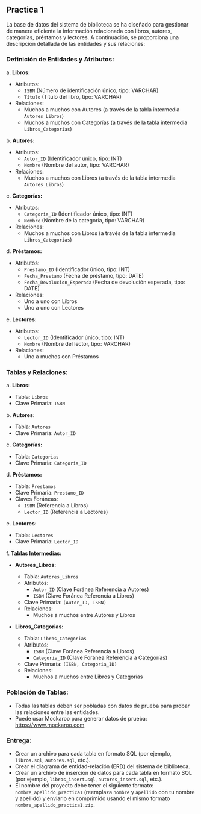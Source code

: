 ## Practica 1
La base de datos del sistema de biblioteca se ha diseñado para gestionar de manera eficiente la información relacionada con libros, autores, categorías, préstamos y lectores. A continuación, se proporciona una descripción detallada de las entidades y sus relaciones:
### Definición de Entidades y Atributos:
a. **Libros:**
   - Atributos:
      - `ISBN` (Número de identificación único, tipo: VARCHAR)
      - `Título` (Título del libro, tipo: VARCHAR)
   - Relaciones:
      - Muchos a muchos con Autores (a través de la tabla intermedia `Autores_Libros`)
      - Muchos a muchos con Categorías (a través de la tabla intermedia `Libros_Categorias`)

b. **Autores:**
   - Atributos:
      - `Autor_ID` (Identificador único, tipo: INT)
      - `Nombre` (Nombre del autor, tipo: VARCHAR)
   - Relaciones:
      - Muchos a muchos con Libros (a través de la tabla intermedia `Autores_Libros`)

c. **Categorías:**
   - Atributos:
      - `Categoria_ID` (Identificador único, tipo: INT)
      - `Nombre` (Nombre de la categoría, tipo: VARCHAR)
   - Relaciones:
      - Muchos a muchos con Libros (a través de la tabla intermedia `Libros_Categorias`)

d. **Préstamos:**
   - Atributos:
      - `Prestamo_ID` (Identificador único, tipo: INT)
      - `Fecha_Prestamo` (Fecha de préstamo, tipo: DATE)
      - `Fecha_Devolucion_Esperada` (Fecha de devolución esperada, tipo: DATE)
   - Relaciones:
      - Uno a uno con Libros
      - Uno a uno con Lectores

e. **Lectores:**
   - Atributos:
      - `Lector_ID` (Identificador único, tipo: INT)
      - `Nombre` (Nombre del lector, tipo: VARCHAR)
   - Relaciones:
      - Uno a muchos con Préstamos

### Tablas y Relaciones:

a. **Libros:**
   - Tabla: `Libros`
   - Clave Primaria: `ISBN`

b. **Autores:**
   - Tabla: `Autores`
   - Clave Primaria: `Autor_ID`

c. **Categorías:**
   - Tabla: `Categorias`
   - Clave Primaria: `Categoria_ID`

d. **Préstamos:**
   - Tabla: `Prestamos`
   - Clave Primaria: `Prestamo_ID`
   - Claves Foráneas:
      - `ISBN` (Referencia a Libros)
      - `Lector_ID` (Referencia a Lectores)

e. **Lectores:**
   - Tabla: `Lectores`
   - Clave Primaria: `Lector_ID`

f. **Tablas Intermedias:**

   - **Autores_Libros:**
      - Tabla: `Autores_Libros`
      - Atributos:
         - `Autor_ID` (Clave Foránea Referencia a Autores)
         - `ISBN` (Clave Foránea Referencia a Libros)
      - Clave Primaria: `(Autor_ID, ISBN)`
      - Relaciones:
         - Muchos a muchos entre Autores y Libros

   - **Libros_Categorias:**
      - Tabla: `Libros_Categorias`
      - Atributos:
         - `ISBN` (Clave Foránea Referencia a Libros)
         - `Categoria_ID` (Clave Foránea Referencia a Categorías)
      - Clave Primaria: `(ISBN, Categoria_ID)`
      - Relaciones:
         - Muchos a muchos entre Libros y Categorías

### Población de Tablas:

- Todas las tablas deben ser pobladas con datos de prueba para probar las relaciones entre las entidades.
- Puede usar Mockaroo para generar datos de prueba: https://www.mockaroo.com

### Entrega:
- Crear un archivo para cada tabla en formato SQL (por ejemplo, `libros.sql`, `autores.sql`, etc.).
- Crear el diagrama de entidad-relación (ERD) del sistema de biblioteca.
- Crear un archivo de inserción de datos para cada tabla en formato SQL (por ejemplo, `libros_insert.sql`, `autores_insert.sql`, etc.).
- El nombre del proyecto debe tener el siguiente formato: `nombre_apellido_practica1` (reemplaza `nombre` y `apellido` con tu nombre y apellido) y enviarlo en comprimido usando el mismo formato `nombre_apellido_practica1.zip`.